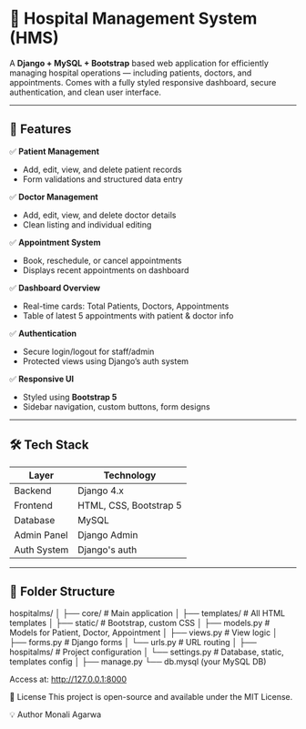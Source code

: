 # 🏥 Hospital Management System (HMS)

A **Django + MySQL + Bootstrap** based web application for efficiently managing hospital operations — including patients, doctors, and appointments. Comes with a fully styled responsive dashboard, secure authentication, and clean user interface.

---

## 🚀 Features

✅ **Patient Management**  
- Add, edit, view, and delete patient records  
- Form validations and structured data entry  

✅ **Doctor Management**  
- Add, edit, view, and delete doctor details  
- Clean listing and individual editing  

✅ **Appointment System**  
- Book, reschedule, or cancel appointments  
- Displays recent appointments on dashboard  

✅ **Dashboard Overview**  
- Real-time cards: Total Patients, Doctors, Appointments  
- Table of latest 5 appointments with patient & doctor info  

✅ **Authentication**  
- Secure login/logout for staff/admin  
- Protected views using Django’s auth system  

✅ **Responsive UI**  
- Styled using **Bootstrap 5**  
- Sidebar navigation, custom buttons, form designs  

---



## 🛠️ Tech Stack

| Layer        | Technology        |
|--------------|-------------------|
| Backend      | Django 4.x         |
| Frontend     | HTML, CSS, Bootstrap 5 |
| Database     | MySQL             |
| Admin Panel  | Django Admin      |
| Auth System  | Django's auth     |

---

## 📁 Folder Structure

hospitalms/
│
├── core/ # Main application
│ ├── templates/ # All HTML templates
│ ├── static/ # Bootstrap, custom CSS
│ ├── models.py # Models for Patient, Doctor, Appointment
│ ├── views.py # View logic
│ ├── forms.py # Django forms
│ └── urls.py # URL routing
│
├── hospitalms/ # Project configuration
│ └── settings.py # Database, static, templates config
│
├── manage.py
└── db.mysql (your MySQL DB)




Access at: http://127.0.0.1:8000


📝 License
This project is open-source and available under the MIT License.

💡 Author
Monali Agarwa
